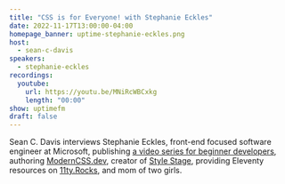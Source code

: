 ```yaml
---
title: "CSS is for Everyone! with Stephanie Eckles"
date: 2022-11-17T13:00:00-04:00
homepage_banner: uptime-stephanie-eckles.png
host:
  - sean-c-davis
speakers:
  - stephanie-eckles
recordings:
  youtube:
    url: https://youtu.be/MNiRcWBCxkg
    length: "00:00"
show: uptimefm
draft: false
---
```


Sean C. Davis interviews Stephanie Eckles, front-end focused software engineer at Microsoft, publishing [a video series for beginner developers](https://learnfromsteph.dev/), authoring [ModernCSS.dev](https://moderncss.dev/), creator of [Style Stage](https://stylestage.dev/), providing Eleventy resources on [11ty.Rocks](https://11ty.rocks/), and mom of two girls.
